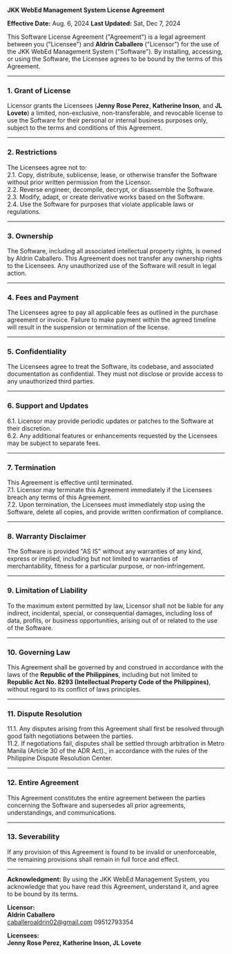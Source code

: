 **JKK WebEd Management System License Agreement**  

**Effective Date:** Aug. 6, 2024
**Last Updated:** Sat, Dec 7, 2024

This Software License Agreement ("Agreement") is a legal agreement between you ("Licensee") and **Aldrin Caballero** ("Licensor") for the use of the JKK WebEd Management System ("Software"). By installing, accessing, or using the Software, the Licensee agrees to be bound by the terms of this Agreement.  

---

### 1. Grant of License
Licensor grants the Licensees (**Jenny Rose Perez**, **Katherine Inson**, and **JL Lovete**) a limited, non-exclusive, non-transferable, and revocable license to use the Software for their personal or internal business purposes only, subject to the terms and conditions of this Agreement.  

---

### 2. Restrictions  
The Licensees agree not to:  
2.1. Copy, distribute, sublicense, lease, or otherwise transfer the Software without prior written permission from the Licensor.  
2.2. Reverse engineer, decompile, decrypt, or disassemble the Software.  
2.3. Modify, adapt, or create derivative works based on the Software.  
2.4. Use the Software for purposes that violate applicable laws or regulations.  

---

### 3. Ownership  
The Software, including all associated intellectual property rights, is owned by Aldrin Caballero. This Agreement does not transfer any ownership rights to the Licensees. Any unauthorized use of the Software will result in legal action.  

---

### 4. Fees and Payment  
The Licensees agree to pay all applicable fees as outlined in the purchase agreement or invoice. Failure to make payment within the agreed timeline will result in the suspension or termination of the license.  

---

### 5. Confidentiality  
The Licensees agree to treat the Software, its codebase, and associated documentation as confidential. They must not disclose or provide access to any unauthorized third parties.  

---

### 6. Support and Updates  
6.1. Licensor may provide periodic updates or patches to the Software at their discretion.  
6.2. Any additional features or enhancements requested by the Licensees may be subject to separate fees.  

---

### 7. Termination 
This Agreement is effective until terminated.  
7.1. Licensor may terminate this Agreement immediately if the Licensees breach any terms of this Agreement.  
7.2. Upon termination, the Licensees must immediately stop using the Software, delete all copies, and provide written confirmation of compliance.  

---

### 8. Warranty Disclaimer  
The Software is provided "AS IS" without any warranties of any kind, express or implied, including but not limited to warranties of merchantability, fitness for a particular purpose, or non-infringement.  

---

### 9. Limitation of Liability 
To the maximum extent permitted by law, Licensor shall not be liable for any indirect, incidental, special, or consequential damages, including loss of data, profits, or business opportunities, arising out of or related to the use of the Software.  

---

### 10. Governing Law 
This Agreement shall be governed by and construed in accordance with the laws of the **Republic of the Philippines**, including but not limited to **Republic Act No. 8293 (Intellectual Property Code of the Philippines)**, without regard to its conflict of laws principles.

---

### 11. Dispute Resolution 
11.1. Any disputes arising from this Agreement shall first be resolved through good faith negotiations between the parties.  
11.2. If negotiations fail, disputes shall be settled through arbitration in Metro Manila (Article 30 of the ADR Act)., in accordance with the rules of the Philippine Dispute Resolution Center.  

---

### 12. Entire Agreement
This Agreement constitutes the entire agreement between the parties concerning the Software and supersedes all prior agreements, understandings, and communications.  

---

### 13. Severability 
If any provision of this Agreement is found to be invalid or unenforceable, the remaining provisions shall remain in full force and effect.  

---

**Acknowledgment:**
By using the JKK WebEd Management System, you acknowledge that you have read this Agreement, understand it, and agree to be bound by its terms.  

**Licensor:**  
**Aldrin Caballero**  
caballeroaldrin02@gmail.com
09512793354

**Licensees:**  
**Jenny Rose Perez, Katherine Inson, JL Lovete**  

